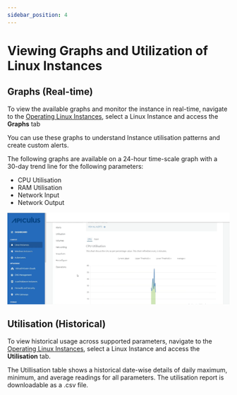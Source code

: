 ```yaml
---
sidebar_position: 4
---
```

# Viewing Graphs and Utilization of Linux Instances

## Graphs (Real-time)

To view the available graphs and monitor the instance in real-time, navigate to the [Operating Linux Instances](AboutLinuxInstances.md), select a Linux Instance and access the **Graphs** tab 

You can use these graphs to understand Instance utilisation patterns and create custom alerts.

The following graphs are available on a 24-hour time-scale graph with a 30-day trend line for the following parameters:

- CPU Utilisation
- RAM Utilisation
- Network Input
- Network Output

![Viewing Graphs and Utilization of Linux Instances](img/ViewingGraphs.png)

## Utilisation (Historical)

To view historical usage across supported parameters, navigate to the [Operating Linux Instances](AboutLinuxInstances.md), select a Linux Instance and access the **Utilisation** tab.

The Utillisation table shows a historical date-wise details of daily maximum, minimum, and average readings for all parameters. The utilisation report is downloadable as a .csv file. 
